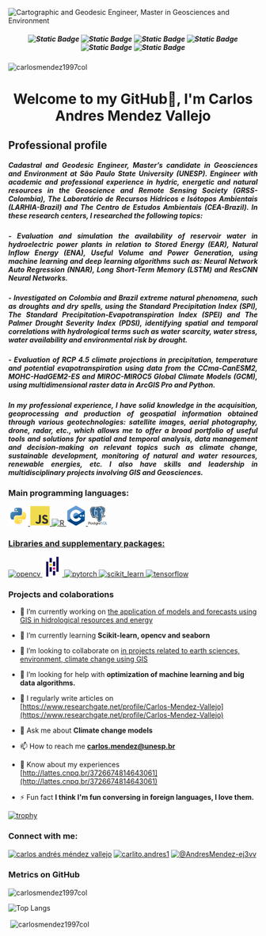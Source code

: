 
![Cartographic and Geodesic Engineer, Master in Geosciences and Environment](https://github.com/user-attachments/assets/a2d76b38-7ca9-477d-be08-442db762ee96)

<h5 align="center">

![Static Badge](https://img.shields.io/badge/GIS_software-ArcGIS_Pro-darkblue) ![Static Badge](https://img.shields.io/badge/GIS_software-QGIS-darkgreen) 
![Static Badge](https://img.shields.io/badge/3D_Spatial_Data-Agisoft_Metashape-purple) ![Static Badge](https://img.shields.io/badge/Digital_Image_Processing-ERDAS_IMAGINE-brown) ![Static Badge](https://img.shields.io/badge/3D_Desing-Autocad-darkred) ![Static Badge](https://img.shields.io/badge/Geospatial_Software-Google_Earth_Engine-darkblue) 
 </h5>
 
<p align="left"> <img src="https://komarev.com/ghpvc/?username=carlosmendez1997col&label=Profile%20views&color=100eb4&style=flat" alt="carlosmendez1997col" /> </p>


<h1 align="center">Welcome to my GitHub👋, I'm Carlos Andres Mendez Vallejo</h1>
<h2 align="left">Professional profile</h2>

<h5 align="justify"> Cadastral and Geodesic Engineer, Master’s candidate in Geosciences and Environment at São Paulo State University (UNESP). Engineer with academic and professional experience in hydric, energetic and natural resources in the Geoscience and Remote Sensing Society (GRSS-Colombia), The Laboratório de Recursos Hídricos e Isótopos Ambientais (LARHIA-Brazil) and The Centro de Estudos Ambientais (CEA-Brazil). In these research centers, I researched the following topics:</h5>

<h5 align="justify">
- Evaluation and simulation the availability of reservoir water in hydroelectric power plants in relation to Stored Energy (EAR), Natural Inflow Energy (ENA), Useful Volume and Power Generation, using machine learning and deep learning algorithms such as: Neural Network Auto Regression (NNAR), Long Short-Term Memory (LSTM) and ResCNN Neural Networks.
<h5 align="justify">
- Investigated on Colombia and Brazil extreme natural phenomena, such as droughts and dry spells, using the Standard Precipitation Index (SPI), The Standard Precipitation-Evapotranspiration Index (SPEI) and The Palmer Drought Severity Index (PDSI), identifying spatial and temporal correlations  with hydrological terms such as water scarcity, water stress, water availability and environmental risk by drought.</h5>

<h5 align="justify">
- Evaluation of RCP 4.5 climate projections in precipitation, temperature and potential evapotranspiration using data from the CCma-CanESM2, MOHC-HadGEM2-ES and MIROC-MIROC5 Global Climate Models (GCM), using multidimensional raster data in ArcGIS Pro and Python.

<h5 align="justify"> In my professional experience, I have solid knowledge in the acquisition, geoprocessing and production of geospatial information obtained through various geotechnologies: satellite images, aerial photography, drone, radar, etc., which allows me to offer a broad portfolio of useful tools and solutions for spatial and temporal analysis, data management and decision-making on relevant topics such as climate change, sustainable development, monitoring of natural and water resources, renewable energies, etc. I also have skills and leadership in multidisciplinary projects involving GIS and Geosciences. </h5>

<h3 align="left">Main programming languages:</h3>
<p align="left">
</a> <a href="https://www.python.org" target="_blank" rel="noreferrer"> 
<img src="https://raw.githubusercontent.com/devicons/devicon/master/icons/python/python-original.svg" alt="python" width="40" height="40"/> 
</a> <a href="https://developer.mozilla.org/en-US/docs/Web/JavaScript" target="_blank" rel="noreferrer"> 
<img src="https://raw.githubusercontent.com/devicons/devicon/master/icons/javascript/javascript-original.svg" alt="javascript" width="40" height="40"/> 
</a> <a href="https://www.r-project.org/" target="_blank" rel="noreferrer"> 
<img src="https://upload.wikimedia.org/wikipedia/commons/1/1b/R_logo.svg" alt="R" width="40" height="40"/> 
</a> <a href="https://www.w3schools.com/cpp/" target="_blank" rel="noreferrer"> 
<img src="https://raw.githubusercontent.com/devicons/devicon/master/icons/cplusplus/cplusplus-original.svg" alt="cplusplus" width="40" height="40"/> 
</a> <a href="https://www.postgresql.org" target="_blank" rel="noreferrer"> 
<img src="https://raw.githubusercontent.com/devicons/devicon/master/icons/postgresql/postgresql-original-wordmark.svg" alt="postgresql" width="40" height="40"/> 

<h3 align="left">Libraries and supplementary packages:</h3>

</a> <a href="https://opencv.org/" target="_blank" rel="noreferrer"> 
<img src="https://www.vectorlogo.zone/logos/opencv/opencv-icon.svg" alt="opencv" width="40" height="40"/> 
</a> <a href="https://pandas.pydata.org/" target="_blank" rel="noreferrer"> 
<img src="https://raw.githubusercontent.com/devicons/devicon/2ae2a900d2f041da66e950e4d48052658d850630/icons/pandas/pandas-original.svg" alt="pandas" width="40" height="40"/> </a> <a href="https://pytorch.org/" target="_blank" rel="noreferrer"> 
<img src="https://www.vectorlogo.zone/logos/pytorch/pytorch-icon.svg" alt="pytorch" width="40" height="40"/> 
</a> <a href="https://scikit-learn.org/" target="_blank" rel="noreferrer"> 
<img src="https://upload.wikimedia.org/wikipedia/commons/0/05/Scikit_learn_logo_small.svg" alt="scikit_learn" width="40" height="40"/> 
</a> <a href="https://www.tensorflow.org" target="_blank" rel="noreferrer"> 
<img src="https://www.vectorlogo.zone/logos/tensorflow/tensorflow-icon.svg" alt="tensorflow" width="40" height="40"/> </a> </p>

<h3 align="left">Projects and colaborations</h3>

- 🔭 I’m currently working on [the application of models and forecasts using GIS in hidrological resources and energy](https://github.com/CarlosMendez1997Col/models-and-forecasts-in-hidrological-resources-and-energy)

- 🌱 I’m currently learning **Scikit-learn, opencv and seaborn**

- 👯 I’m looking to collaborate on [in projects related to earth sciences, environment, climate change using GIS](https://github.com/CarlosMendez1997Col/Climate-change-using-GIS)

- 🤝 I’m looking for help with **optimization of machine learning and big data algorithms.**

- 📝 I regularly write articles on [https://www.researchgate.net/profile/Carlos-Mendez-Vallejo](https://www.researchgate.net/profile/Carlos-Mendez-Vallejo)

- 💬 Ask me about **Climate change models**

- 📫 How to reach me **carlos.mendez@unesp.br**

- 📄 Know about my experiences [http://lattes.cnpq.br/3726674814643061](http://lattes.cnpq.br/3726674814643061)

- ⚡ Fun fact **I think I'm fun conversing in foreign languages, I love them.**

[![trophy](https://github-profile-trophy.vercel.app/?username=carlosmendez1997col&title=Commits,Repositories,Stars,Experience&theme=darkhub)](https://github.com/ryo-ma/github-profile-trophy)

<h3 align="left">Connect with me:</h3>
<p align="left">
<a href="https://linkedin.com/in/carlos andrés méndez vallejo" target="blank"><img align="center" src="https://raw.githubusercontent.com/rahuldkjain/github-profile-readme-generator/master/src/images/icons/Social/linked-in-alt.svg" alt="carlos andrés méndez vallejo" height="30" width="40" /></a>
<a href="https://instagram.com/carlito.andres1" target="blank"><img align="center" src="https://raw.githubusercontent.com/rahuldkjain/github-profile-readme-generator/master/src/images/icons/Social/instagram.svg" alt="carlito.andres1" height="30" width="40" /></a>
<a href="https://www.youtube.com/@andresmendez-ej3vv" target="blank"><img align="center" src="https://raw.githubusercontent.com/rahuldkjain/github-profile-readme-generator/master/src/images/icons/Social/youtube.svg" alt="@AndresMendez-ej3vv" height="30" width="40" /></a>
</p>

<h3 align="left">Metrics on GitHub</h3>
<p><img align="center" src="https://github-readme-streak-stats.herokuapp.com/?user=carlosmendez1997col&theme=highcontrast" alt="carlosmendez1997col" /></p>

![Top Langs](https://github-readme-stats.vercel.app/api/top-langs/?username=carlosmendez1997col&theme=highcontrast)

<p>&nbsp;<img align="center" src="https://github-readme-stats.vercel.app/api?username=carlosmendez1997col&show_icons=true&theme=highcontrast&locale=en" alt="carlosmendez1997col" /></p> 




